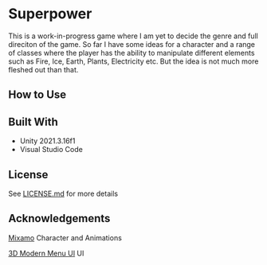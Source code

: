 Superpower
==========

This is a work-in-progress game where I am yet to decide the genre and full direciton of the game. So far I have some ideas for a character and a range of classes where the player has the ability to manipulate different elements such as Fire, Ice, Earth, Plants, Electricity etc. But the idea is not much more fleshed out than that.

How to Use
-----------

Built With
-----------

- Unity 2021.3.16f1
- Visual Studio Code

License
-------

See [LICENSE.md](LICENSE.md) for more details

Acknowledgements
----------------

[Mixamo](https://www.mixamo.com/) Character and Animations
 
 [3D Modern Menu UI](https://assetstore.unity.com/packages/tools/gui/3d-modern-menu-ui-116144) UI
